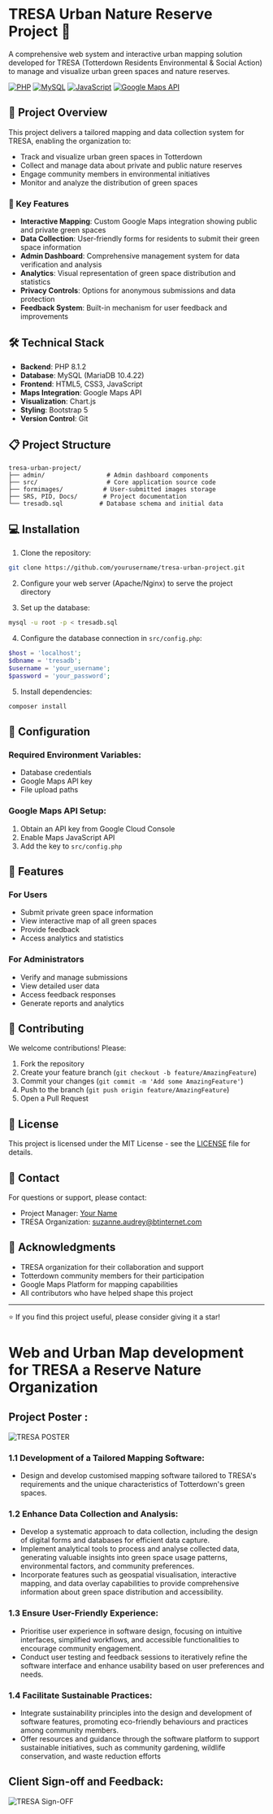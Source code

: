 # TRESA Urban Nature Reserve Project 🌿

A comprehensive web system and interactive urban mapping solution developed for TRESA (Totterdown Residents Environmental & Social Action) to manage and visualize urban green spaces and nature reserves.

[![PHP](https://img.shields.io/badge/PHP-777BB4?style=for-the-badge&logo=php&logoColor=white)](https://php.net)
[![MySQL](https://img.shields.io/badge/MySQL-4479A1?style=for-the-badge&logo=mysql&logoColor=white)](https://www.mysql.com/)
[![JavaScript](https://img.shields.io/badge/JavaScript-F7DF1E?style=for-the-badge&logo=javascript&logoColor=black)](https://developer.mozilla.org/en-US/docs/Web/JavaScript)
[![Google Maps API](https://img.shields.io/badge/Google_Maps_API-4285F4?style=for-the-badge&logo=google-maps&logoColor=white)](https://developers.google.com/maps)

## 🎯 Project Overview

This project delivers a tailored mapping and data collection system for TRESA, enabling the organization to:
- Track and visualize urban green spaces in Totterdown
- Collect and manage data about private and public nature reserves
- Engage community members in environmental initiatives
- Monitor and analyze the distribution of green spaces

### 🚀 Key Features

- **Interactive Mapping**: Custom Google Maps integration showing public and private green spaces
- **Data Collection**: User-friendly forms for residents to submit their green space information
- **Admin Dashboard**: Comprehensive management system for data verification and analysis
- **Analytics**: Visual representation of green space distribution and statistics
- **Privacy Controls**: Options for anonymous submissions and data protection
- **Feedback System**: Built-in mechanism for user feedback and improvements

## 🛠️ Technical Stack

- **Backend**: PHP 8.1.2
- **Database**: MySQL (MariaDB 10.4.22)
- **Frontend**: HTML5, CSS3, JavaScript
- **Maps Integration**: Google Maps API
- **Visualization**: Chart.js
- **Styling**: Bootstrap 5
- **Version Control**: Git

## 📋 Project Structure

```
tresa-urban-project/
├── admin/                 # Admin dashboard components
├── src/                   # Core application source code
├── formimages/           # User-submitted images storage
├── SRS, PID, Docs/       # Project documentation
└── tresadb.sql          # Database schema and initial data
```

## 💻 Installation

1. Clone the repository:
```bash
git clone https://github.com/yourusername/tresa-urban-project.git
```

2. Configure your web server (Apache/Nginx) to serve the project directory

3. Set up the database:
```bash
mysql -u root -p < tresadb.sql
```

4. Configure the database connection in `src/config.php`:
```php
$host = 'localhost';
$dbname = 'tresadb';
$username = 'your_username';
$password = 'your_password';
```

5. Install dependencies:
```bash
composer install
```

## 🔧 Configuration

### Required Environment Variables:
- Database credentials
- Google Maps API key
- File upload paths

### Google Maps API Setup:
1. Obtain an API key from Google Cloud Console
2. Enable Maps JavaScript API
3. Add the key to `src/config.php`

## 📱 Features

### For Users
- Submit private green space information
- View interactive map of all green spaces
- Provide feedback
- Access analytics and statistics

### For Administrators
- Verify and manage submissions
- View detailed user data
- Access feedback responses
- Generate reports and analytics

## 🤝 Contributing

We welcome contributions! Please:

1. Fork the repository
2. Create your feature branch (`git checkout -b feature/AmazingFeature`)
3. Commit your changes (`git commit -m 'Add some AmazingFeature'`)
4. Push to the branch (`git push origin feature/AmazingFeature`)
5. Open a Pull Request

## 📄 License

This project is licensed under the MIT License - see the [LICENSE](LICENSE) file for details.

## 👥 Contact

For questions or support, please contact:
- Project Manager: [Your Name](mailto:your.email@example.com)
- TRESA Organization: [suzanne.audrey@btinternet.com](mailto:suzanne.audrey@btinternet.com)

## 🙏 Acknowledgments

- TRESA organization for their collaboration and support
- Totterdown community members for their participation
- Google Maps Platform for mapping capabilities
- All contributors who have helped shape this project

---
⭐️ If you find this project useful, please consider giving it a star!


# Web and Urban Map development for TRESA a Reserve Nature Organization

## Project Poster :
![TRESA POSTER](https://github.com/user-attachments/assets/3828d305-82db-4805-b431-8e7b17ddde98)

### 1.1 Development of a Tailored Mapping Software:
- Design and develop customised mapping software tailored to TRESA's requirements and
the unique characteristics of Totterdown's green spaces.

### 1.2 Enhance Data Collection and Analysis:
- Develop a systematic approach to data collection, including the design of digital forms and
databases for efficient data capture.
- Implement analytical tools to process and analyse collected data, generating valuable
insights into green space usage patterns, environmental factors, and community
preferences.
- Incorporate features such as geospatial visualisation, interactive mapping, and data
overlay capabilities to provide comprehensive information about green space distribution
and accessibility.

### 1.3 Ensure User-Friendly Experience:
- Prioritise user experience in software design, focusing on intuitive interfaces, simplified
workflows, and accessible functionalities to encourage community engagement.
- Conduct user testing and feedback sessions to iteratively refine the software interface and
enhance usability based on user preferences and needs.

### 1.4 Facilitate Sustainable Practices:
- Integrate sustainability principles into the design and development of software features,
promoting eco-friendly behaviours and practices among community members.
- Offer resources and guidance through the software platform to support sustainable
initiatives, such as community gardening, wildlife conservation, and waste reduction
efforts

## Client Sign-off and Feedback:
![TRESA Sign-OFF](https://github.com/user-attachments/assets/9a9729e2-9239-4fbd-b55f-cd029cfbce8c)
